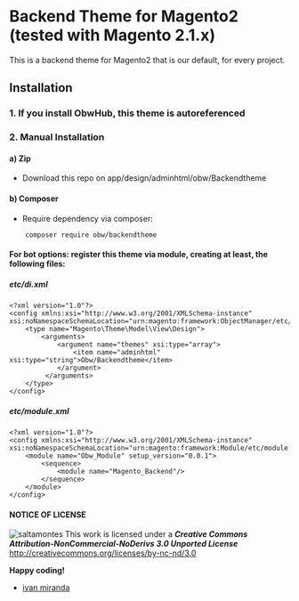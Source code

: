 # Backend Theme for Magento2 (tested with Magento 2.1.x)
This is a backend theme for Magento2 that is our default, for every project.

## Installation

### 1. If you install ObwHub, this theme is autoreferenced

### 2. Manual Installation

#### a) Zip
 * Download this repo on app/design/adminhtml/obw/Backendtheme

#### b) Composer
 * Require dependency via composer:
```
 	composer require obw/backendtheme
```

#### For bot options: register this theme via module, creating at least, the following files:

##### etc/di.xml
```
<?xml version="1.0"?>
<config xmlns:xsi="http://www.w3.org/2001/XMLSchema-instance" xsi:noNamespaceSchemaLocation="urn:magento:framework:ObjectManager/etc/config.xsd">
    <type name="Magento\Theme\Model\View\Design">
        <arguments>
            <argument name="themes" xsi:type="array">
                <item name="adminhtml" xsi:type="string">Obw/Backendtheme</item>
            </argument>
         </arguments>
    </type>
</config>
```

##### etc/module.xml
```
<?xml version="1.0"?>
<config xmlns:xsi="http://www.w3.org/2001/XMLSchema-instance" xsi:noNamespaceSchemaLocation="urn:magento:framework:Module/etc/module.xsd">
	<module name="Obw_Module" setup_version="0.0.1">
		<sequence>
            <module name="Magento_Backend"/>
        </sequence>
	</module>
</config>
```


#### NOTICE OF LICENSE
![saltamontes](https://i.creativecommons.org/l/by-nc-nd/3.0/88x31.png)
This work is licensed under a ***Creative Commons Attribution-NonCommercial-NoDerivs 3.0 Unported License*** http://creativecommons.org/licenses/by-nc-nd/3.0

**Happy coding!**
- [ivan miranda](http://ivanmiranda.me)
